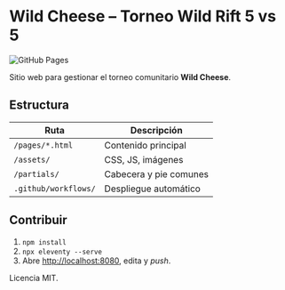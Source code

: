 # Wild Cheese – Torneo Wild Rift 5 vs 5

![GitHub Pages](https://img.shields.io/github/actions/workflow/status/Rubenro01/Wild-Cheese/deploy.yml?label=Pages)

Sitio web para gestionar el torneo comunitario **Wild Cheese**.

## Estructura

| Ruta | Descripción |
|------|-------------|
| `/pages/*.html` | Contenido principal |
| `/assets/` | CSS, JS, imágenes |
| `/partials/` | Cabecera y pie comunes |
| `.github/workflows/` | Despliegue automático |

## Contribuir

1. `npm install`
2. `npx eleventy --serve`
3. Abre <http://localhost:8080>, edita y _push_.

Licencia MIT.
